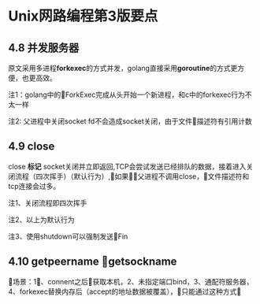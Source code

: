 # Unix网路编程第3版要点

## 4.8 并发服务器

原文采用多进程**forkexec**的方式并发，golang直接采用**goroutine**的方式更方便，也更高效。

注1：golang中的ForkExec完成从头开始一个新进程，和c中的forkexec行为不太一样

注2: 父进程中关闭socket fd不会造成socket关闭，由于文件描述符有引用计数

## 4.9 close

close **标记** socket关闭并立即返回,TCP会尝试发送已经排队的数据，接着进入关闭流程（四次挥手）（默认行为）,如果父进程不调用close，文件描述符和tcp连接会过多。

注1、关闭流程即四次挥手

注2、以上为默认行为

注3、使用shutdown可以强制发送Fin

## 4.10 getpeername getsockname

场景：1、connent之后获取本机，2、未指定端口bind，3、通配符服务器，4、forkexec替换内存后（accept的地址数据被覆盖），只能通过这种方式